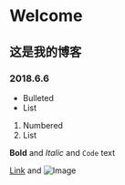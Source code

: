 # Welcome
## 这是我的博客
### 2018.6.6

- Bulleted
- List

1. Numbered
2. List

**Bold** and _Italic_ and `Code` text

[Link](url) and ![Image](src)
```
